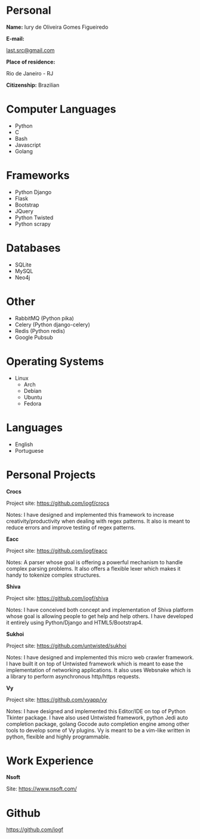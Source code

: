 Personal
========

**Name:** 
Iury de Oliveira Gomes Figueiredo

**E-mail:** 

last.src@gmail.com

**Place of residence:** 

Rio de Janeiro - RJ

**Citizenship:** 
Brazilian

Computer Languages
==================

- Python 
- C
- Bash
- Javascript 
- Golang

Frameworks
==========

- Python Django
- Flask
- Bootstrap
- JQuery
- Python Twisted
- Python scrapy

Databases
=========

- SQLite
- MySQL
- Neo4j

Other 
=====

- RabbitMQ (Python pika)
- Celery (Python django-celery)
- Redis (Python redis)
- Google Pubsub

Operating Systems
=================

- Linux 
    - Arch
    - Debian
    - Ubuntu
    - Fedora

Languages
=========

- English 
- Portuguese 

Personal Projects
=================

**Crocs**

Project site: https://github.com/iogf/crocs

Notes: I have designed and implemented this framework to
increase creativity/productivity when dealing with regex patterns. It also is meant
to reduce errors and improve testing of regex patterns.

**Eacc**

Project site: https://github.com/iogf/eacc

Notes: A parser whose goal is offering a powerful mechanism to handle complex parsing problems.
It also offers a flexible lexer which makes it handy to tokenize complex structures.

**Shiva**

Project site: https://github.com/iogf/shiva

Notes: I have conceived both concept and implementation of Shiva platform whose goal
is allowing people to get help and help others. I have developed it entirely using
Python/Django and HTML5/Bootstrap4.

**Sukhoi**

Project site: https://github.com/untwisted/sukhoi

Notes: I have designed and implemented this micro web crawler framework.
I have built it on top of Untwisted framework which is meant to ease
the implementation of networking applications. It also uses Websnake
which is a library to perform asynchronous http/https requests.

**Vy**

Project site: https://github.com/vyapp/vy

Notes: I have designed and implemented this Editor/IDE on top of
Python Tkinter package. I have also used Untwisted framework, 
python Jedi auto completion package, golang Gocode auto completion engine 
among other tools to develop some of Vy plugins. Vy is meant to be a
vim-like written in python, flexible and highly programmable.


Work Experience
===============

**Nsoft**

Site: https://www.nsoft.com/

Github
======

https://github.com/iogf

